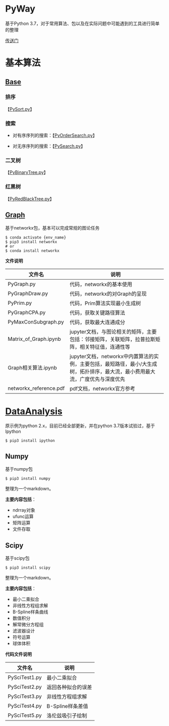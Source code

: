 # PyWay
基于Python 3.7，对于常用算法、包以及在实际问题中可能遇到的工具进行简单的整理

[传送门](https://github.com/FDUJiaG/PyWay)

# 基本算法

## [Base](https://github.com/FDUJiaG/PyWay/tree/master/Base)

### 排序

【[PySort.py](https://github.com/FDUJiaG/PyWay/blob/master/Base/PySort.py)】

### 搜索

- 对有序序列的搜索：【[PyOrderSearch.py](https://github.com/FDUJiaG/PyWay/blob/master/Base/PyOrderSearch.py)】

- 对无序序列的搜索：【[PySearch.py](https://github.com/FDUJiaG/PyWay/blob/master/Base/PySearch.py)】

### 二叉树

【[PyBinaryTree.py](https://github.com/FDUJiaG/PyWay/blob/master/Base/PyBinaryTree.py)】

### 红黑树

【[PyRedBlackTree.py](https://github.com/FDUJiaG/PyWay/blob/master/Base/PyRedBlackTree.py)】

## [Graph](https://github.com/FDUJiaG/PyWay/tree/master/Graph)

基于networkx包，基本可以完成常规的图论任务

```shell
$ conda activate {env_name}
$ pip3 install networkx
# or
$ conda install networkx
```

**文件说明**

| 文件名                 | 说明                                                         |
| ---------------------- | ------------------------------------------------------------ |
| PyGraph.py             | 代码，networkx的基本使用                                     |
| PyGraphDraw.py         | 代码，networkx的对Graph的呈现                                |
| PyPrim.py              | 代码，Prim算法实现最小生成树                                 |
| PyGraphCPA.py          | 代码，获取关键路径算法                                       |
| PyMaxConSubgraph.py    | 代码，获取最大连通成分                                       |
| Matrix_of_Graph.ipynb  | jupyter文档，与图论相关的矩阵，主要包括：邻接矩阵，关联矩阵，拉普拉斯矩阵，相关特征值，连通性等 |
| Graph相关算法.ipynb    | jupyter文档，networkx中内置算法的实例，主要包括，最短路径，最小/大生成树，拓扑排序，最大流，最小费用最大流，广度优先与深度优先 |
| networkx_reference.pdf | pdf文档，networkx官方参考                                    |

# [DataAnalysis](https://github.com/FDUJiaG/PyWay/tree/master/DataAnalysis)

原示例为python 2.x，目前已经全部更新，并在python 3.7版本试验过，基于Ipython

```shell
$ pip3 install ipython
```

## Numpy

基于numpy包

```shell
$ pip3 install numpy
```

整理为一个markdown。

**主要内容包括**：

- ndrray对象
- ufunc运算
- 矩阵运算
- 文件存取

## Scipy

基于scipy包

```shell
$ pip3 install scipy
```

整理为一个markdown。

**主要内容包括**：

- 最小二乘拟合
- 非线性方程组求解
- B-Spline样条曲线
- 数值积分
- 解常微分方程组
- 滤波器设计
- 符号运算
- 球体体积

**代码文件说明**

| 文件名        | 说明               |
| ------------- | ------------------ |
| PySciTest1.py | 最小二乘拟合       |
| PySciTest2.py | 返回各种拟合的误差 |
| PySciTest3.py | 非线性方程组求解   |
| PySciTest4.py | B-Spline样条差值   |
| PySciTest5.py | 洛伦兹吸引子绘制   |